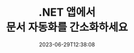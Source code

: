 ---
############################# Static ##########################
layout: "landing"
date: 2023-06-29T12:38:08
draft: false

lang: ko
product: "Total"
product_tag: "total"
platform: ".NET"
platform_tag: "net"

############################# Drop-down ############################
supported_platforms:
  items:
    # supported_platforms loop
    - title: ".NET"
      tag: "net"
    # supported_platforms loop
    - title: "Java"
      tag: "java"
      
############################# Head ############################
head_title: ".NET 애플리케이션을 위한 올인원 문서 자동화 라이브러리"
head_description: "GroupDocs.Total for .NET은 .NET 개발자를 위한 올인원 문서 자동화 API 제품군으로, PDF, Word, Excel, 이미지, HTML, 다이어그램 등을 포함한 다양한 문서 형식 작업을 위한 포괄적인 도구 세트를 제공합니다. ."

############################# Header ##########################
title: ".NET 앱에서<br> 문서 자동화를 간소화하세요"
description: "문서 자동화 잠금 해제: 200개 이상의 형식을 쉽게 변환하고, 보고, 비교하고, 편집하고 서명합니다."
words:
  for: "for"

actions:
  main: "무료 NuGet 다운로드"
  main_link: "https://www.nuget.org/packages/GroupDocs.Total"
  alt: "라이선스"
  alt_link: "https://purchase.groupdocs.com/pricing/total/net"
  title: "시작할 준비가 되셨나요?"
  description: "GroupDocs.Total 기능을 무료로 사용해 보거나 라이선스를 요청하세요"

release:
  title: "버전 {0} 출시됨"
  notes: "새로운 소식 보기"
  downloads: "다운로드"
  link: "https://releases.groupdocs.com/total/net/release-notes/latest/"

code:
  title: "C#에서 Word 파일 병합 및 보기"
  more: "더 많은 예시"
  more_link: "https://github.com/groupdocs-total/GroupDocs.Total-for-.NET"
  install: "dotnet add package GroupDocs.Total"
  content: |
    ```csharp {style=abap} 
    // 소스 DOCX 파일 로드
    using (Merger merger = new Merger("sample1.docx"))
    {
        // 병합할 다른 DOCX 파일 추가
        merger.Join("sample2.docx");

        // DOCX 파일을 병합하고 결과를 저장합니다.
        merger.Save("merged.docx");
    }

    // 병합된 DOCX 파일을 뷰어에 로드
    using (var viewer = new Viewer("merged.docx"))
    {
        // 출력 HTML 옵션 설정(페이지당 파일 1개)
        var viewOptions = 
        HtmlViewOptions.ForEmbeddedResources("page{0}.html");
        
        // 포함된 리소스를 사용하여 DOCX를 HTML로 렌더링        
        viewer.View(viewOptions);
    }
    ```

############################# Overview ############################
overview:
  enable: true
  title: "GroupDocs.Total 개요"
  description: ".NET 애플리케이션에서 파일 보기, 변환, 편집, 비교, 검색, 워터마킹 및 기타 워크플로우를 자동화합니다."
  features:
    # feature loop
    - title: "여러 GroupDocs 제품의 강력한 기능을 하나의 포괄적인 솔루션으로 결합"
      content: | 
        다양한 GroupDocs 제품의 기능을 사용하여 특정 요구 사항에 맞는 사용자 정의 접근 방식을 만들 수 있습니다.
        <br><br>
        예를 들어 Word 파일을 PDF로 변환한 다음 디지털 서명을 추가할 수 있습니다. 또는 데이터베이스에서 문서 템플릿 데이터를 채우거나 이미지에서 텍스트를 추출한 다음 다른 언어로 번역하세요.
        <br><br>
        가능성은 무궁무진합니다!
          
    # feature loop
    - title: "다양한 파일 형식을 마스터하세요"
      content: ".NET용 GroupDocs.Total은 200개 이상의 파일 형식과의 호환성을 보장하므로 널리 사용되는 모든 유형의 문서를 처리할 수 있습니다. Word 및 Excel과 같은 사무용 형식부터 이미지, 코드, 암호화된 파일까지 모든 것을 다룹니다."

    # feature loop
    - title: "크로스 플랫폼 지원"
      content: "플랫폼 제한에서 벗어나세요. GroupDocs.Total은 플랫폼 간 호환성을 제공하므로 .NET을 설치할 수 있는 모든 시스템의 사용자에게 최적의 성능과 솔루션 가용성을 제공할 수 있습니다."

############################# Platforms ############################
platforms:
  enable: true
  title: "플랫폼 독립성"
  description: ".NET용 GroupDocs.Total은 다음 운영 체제, 프레임워크 및 패키지 관리자를 지원합니다."
  items:
    # platform loop
    - title: "Amazon"
      image: "amazon"
    # platform loop
    - title: "Docker"
      image: "docker"
    # platform loop
    - title: "Azure"
      image: "azure"
    # platform loop
    - title: "VS Code"
      image: "vs_code"
    # platform loop
    - title: "ReSharper"
      image: "resharper"
    # platform loop
    - title: "macOS"
      image: "finder"
    # platform loop
    - title: "Linux"
      image: "linux"
    # platform loop
    - title: "NuGet"
      image: "nuget"

############################# File formats ############################
formats:
  enable: true
  title: "지원되는 파일 형식"
  description: |
    .NET용 GroupDocs.Total은 다음 [파일 형식](https://docs.groupdocs.com/total/net/supported-document-formats/)을 사용한 작업을 지원합니다.
  groups:
    # group loop
    - color: "green"
      content: |
        ### Microsoft Office, OpenDocument 및 텍스트 형식
        * **Word:** DOC, DOCX, DOCM, DOT, DOTX, DOTM, RTF, TXT
        * **Excel:** XLS, XLSX, XLSM, XLSB, XLTM, XLT, XLTM, XLTX
        * **PowerPoint:** PPT, PPTX, PPS, PPSX, PPSM, POT, POTM, POTX, PPTM        
        * **Project:** MPP, MPT, MPX
        * **Outlook:** MSG, EML, EMLX, PST, OST
        * **OneNote:** ONE
        * **OpenDocument:** ODT, OTT, ODS, ODP, OTP, OTS, ODG
        * **Fixed Page Layout:** PDF, TEX, XPS, OXPS
        * **e-Books:** EPUB, MOBI, DjVu
        * **Delimiter-Separated Values:** CSV, TSV
    # group loop
    - color: "blue"
      content: |
        ### 이미지, 그래픽 및 다이어그램
        * **래스터 이미지:** BMP, GIF, JPG, PNG, TIFF, WebP, DNG, DIB, Jpeg2000 family
        * **Windows Icon:** ICO
        * **Scalable Vector Graphics:** SVG, CDR, CMX, IGS, SVGZ        
        * **Adobe Photoshop:** PSD, PSB        
        * **Stereo Lithography (3D Printing):** STL        
        * **Medical Imaging:** DICOM
        * **Plotter Documents:** PLT, HPG
        * **Autodesk Design Web Formats:** DWF, DWG
        * **AutoCAD Drawing:** DWT, IFC, STL, CF2        
      # group loop
    - color: "red"
      content: |
        ### 다른        
        * **편물:** HTML, MHT, MHTML, XML
        * **Metafile:** WMF, EMF, CGM, EMZ, WMZ
        * **Visio:** VSD, VDX, VSS, VSSX, VSX, VST, VSTX, VTX, VSDX, VDW, VSTM, VSSM, VSDM
        * **Project:** MPP, MPT, MPX
        * **PostScript:** PS, EPS
        * **아카이브:** ZIP, TAR, BZ2, GZ, RAR, RAR5
        * **다른:** VCF, VCARD, NUMBERS, NSF, OBJ
        * **C/C++/C# Files:** C, CC, C# , CPP, CXX, CS, H, HH, M, MM
        * **Java/JavaScript Files:** JAVA, JS, JSON, PROPERTIES

############################# Features ############################
features:
  enable: true
  title: "GroupDocs.Total 전체 기능"
  description: "PDF 및 Office 문서를 종합적으로 관리, 렌더링 및 변환합니다."

  items:
    # feature loop
    - icon: "viewer"
      title: "광범위한 파일 보기"
      content: "HTML, 이미지, PDF를 포함한 180개 이상의 형식에 대한 포괄적인 문서 보기입니다."

    # feature loop
    - icon: "conversion"
      title: "형식 변환"
      content: "외부 도구 없이 다양한 문서 형식 간의 원활한 변환."

    # feature loop
    - icon: "annotation"
      title: "대화형 주석"
      content: "문서 내의 텍스트 및 이미지 요소에 대한 고급 주석 기능입니다."

    # feature loop
    - icon: "comparison"
      title: "콘텐츠 비교"
      content: "내용과 스타일의 차이를 강조하여 정확한 문서 비교."

    # feature loop
    - icon: "signature"
      title: "시그니처 유연성"
      content: "텍스트, 이미지, 디지털 서명을 포함한 다양한 서명 옵션."

    # feature loop
    - icon: "assembly"
      title: "템플릿 기반 문서 생성"
      content: "템플릿 및 외부 데이터 소스에서 자동 문서 생성."

    # feature loop
    - icon: "metadata"
      title: "메타데이터 관리"
      content: "향상된 문서 제어를 위한 강력한 메타데이터 액세스 및 조작."

    # feature loop
    - icon: "search"
      title: "고급 검색"
      content: "퍼지 및 동의어 알고리즘을 지원하는 강력한 검색 기능."

    # feature loop
    - icon: "watermark"
      title: "워터마크 제어"
      content: "사용자 정의 및 추출 기능을 제공하는 간편한 문서 워터마크 관리."

############################# Code samples ############################
code_samples:
  enable: true
  title: "코드 샘플"
  description: ".NET 사용을 위한 GroupDocs.Total의 일부 실제 시나리오"
  items:
    # code sample loop
    - title: "계약서 보호 및 구성: DOCX 파일에서 워터마크를 적용하고 메타데이터를 관리합니다."
      content: |
        이 포괄적인 코드 예제를 사용하여 Word 문서를 효율적으로 보호하고 구성하세요. 아래 샘플을 사용하면 보안 및 정보 관리 강화를 위해 계약 워크플로 내에서 강력한 워터마킹 및 메타데이터 관리를 구현할 수 있습니다. 다음 방법을 보여줍니다. <br><br>
        <b>사용자 정의 워터마크 적용:</b> 시각적 명확성과 보호를 위해 문서에 눈에 띄는 '계약 초안' 워터마크를 추가합니다. 글꼴, 색상, 불투명도, 정렬 옵션을 사용하여 [워터마크를 사용자 정의](https://docs.groupdocs.com/watermark/net/basic-usage/customize/)하세요. <br><br>
        <b>메타데이터 향상:</b> 작성자, 생성 시간, 회사, 카테고리, 키워드 등 필수 세부정보를 포함하도록 쉽게 [문서 메타데이터 수정](https://docs.groupdocs.com/metadata/net/working-with-metadata-in-wordprocessing-documents/) 향상된 구성 및 검색 가능성을 위해.
       
        {{< landing/code title="C#">}}
        ```csharp {style=abap}  
        using GroupDocs.Metadata;
        using GroupDocs.Watermark;
        using GroupDocs.Watermark.Common;
        using GroupDocs.Watermark.Watermarks;
        
        // 문서를 워터마커에 로드
        using (Watermarker watermarker = new Watermarker("contract.docx"))
        {
            // 워터마크에 원하는 텍스트와 글꼴을 설정하세요.
            TextWatermark watermark = new TextWatermark("Contract Draft", new Font("Arial", 60, FontStyle.Bold));
            
            // 글꼴 색상과 텍스트 불투명도, 회전 및 정렬을 선택하세요.
            watermark.ForegroundColor = Color.DarkGreen;
            watermark.Opacity = 0.5;
            watermark.HorizontalAlignment = HorizontalAlignment.Center;
            watermark.VerticalAlignment = VerticalAlignment.Center;
            
            // 워터마크 적용
            watermarker.Add(watermark);
            
            // 결과 문서를 저장
            watermarker.Save("watermarked-contract.docx");
        }

        using (Metadata metadata = new Metadata("watermarked-contract.docx"))
        {
          var root = metadata.GetRootPackage<WordProcessingRootPackage>();

          // 문서 메타데이터 속성 업데이트
          root.DocumentProperties.Author = "Name Surname";
          root.DocumentProperties.CreatedTime = DateTime.Now;
          root.DocumentProperties.Company = "Company Name";
          root.DocumentProperties.Category = "Work materials";
          root.DocumentProperties.Keywords = "contract, watermarked";

          // 업데이트된 메타데이터로 문서 저장
          metadata.Save("contract-final.docx");
        }        
        ```
        {{< /landing/code >}}
    # code sample loop
    - title: "간소화된 문서 편집"
      content: |
        <b>대본:</b> 대형 법률 회사는 제3자와 공유하거나 공개하기 전에 수정해야 하는 고객 기밀 정보가 포함된 다양한 문서를 자주 처리합니다. 이러한 민감한 정보를 수동으로 수정하는 것은 지루하고 시간이 많이 걸리며 인적 오류가 발생하기 쉽습니다. 효율성, 정확성, 데이터 보호 규정 준수를 보장하기 위해 법률 회사는 문서 편집 프로세스를 간소화하는 자동화된 솔루션을 찾고 있습니다. 
        
        <br>

        <b>해결책:</b>
        GroupDocs.Total은 프로세스를 자동화하여 문서 수신 시 수정을 시작합니다. 또한 [유연한 옵션](https://docs.groupdocs.com/redaction/net/text-redactions/)을 사용하면 규칙을 설정하고 수정 모드(예: 중단, 별표로 대체)를 선택하고 지정할 수 있어 맞춤설정이 가능합니다. 교정할 특정 섹션이나 페이지. 마지막으로 [사용자 친화적인 출력](https://docs.groupdocs.com/viewer/net/rendering-to-pdf/)은 손쉬운 공유 및 검토를 위해 PDF 형식으로 수정된 문서를 생성하는 동시에 향상된 보안 및 감사 기능을 통해 전체 문서를 보장합니다. 규정 준수 및 책임에 대해 프로세스가 문서화됩니다. 
        <br><br>
        이 포괄적인 솔루션을 통해 법률 전문가 및 기타 조직은 수정 시간과 비용을 크게 줄이고 인적 오류를 최소화하며 민감한 정보를 자신 있게 일관되게 처리할 수 있습니다.        
              
        {{< landing/code title="C#">}}
        ```csharp {style=abap}   
        using GroupDocs.Redaction;
        using GroupDocs.Viewer;
        using GroupDocs.Viewer.Options;

        // 개인 데이터가 포함된 문서를 교정기에 로드 
        using (Redactor redactor = new Redactor("customer-info.docx"))
        {
          // 교정 옵션 설정 및 사용자 정의 
          redactor.Apply(new ExactPhraseRedaction("John Smith", new ReplacementOptions("[personal]")));
          // 교정 적용 및 결과 저장 
          redactor.Save();
        }

        // 검토를 위해 수정된 파일 로드 
        using (var viewer = new Viewer("customer-info.docx"))
        {
          // PDF를 원하는 보기 형식으로 설정       
          var viewOptions = new PdfViewOptions("redacted-info.pdf");

          // 문서를 PDF로 저장      
          viewer.View(viewOptions);
        }
        ```
        {{< /landing/code >}}
############################# Reviews ############################
# reviews:
# enable: true
# title: "GroupDocs 제품 리뷰"
# description: "우리의 말만 받아들이지 마십시오. 다른 개발자가 우리 API에 대해 어떻게 말하는지 확인하세요."

# items:
#   # review loop
#   - title: "GroupDocs.Total"
#     content: "우수한 서비스와 우수한 제품. .NET용 GroupDocs.Viewer 구현 프로세스 동안 매우 도움이 되고 응답이 빨랐기 때문에 충분히 추천할 수는 없습니다."
#     author: "Martin Lasarga"
#     company: "Product Manager at Axentria ECM by G.S.I."

#   # review loop
#   - title: "GroupDocs.Total"
#     content: "프로젝트에서 Java용 GroupDocs.Viewer를 구현하고 사용한 후에는 매우 잘 작동하는 것으로 보입니다. 나는 많은 문서를 가지고 테스트해 보았는데 지금까지는 아주 좋았다. 내가 던진 모든 것은 PDF 뷰어나 MS Word에서와 마찬가지로 멋지게 렌더링되고 보기에도 좋습니다."
#     author: "Mats Oustad"
#     company: "Senior Consultant/Partner at Novanet AS"
---